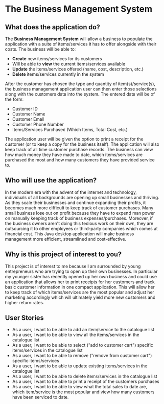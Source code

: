 # The Business Management System

## What does the application do?

The **Business Management System** will allow a business to populate the application with a suite of items/services it has to offer alongside with their costs. The business will be able to:
- **Create** new items/services for its customers
- Will be able to **view** the current items/services available
- **Update** the items/services offered (name, cost, description, etc.)
- **Delete** items/services currently in the system

After the customer has chosen the type and quantity of item(s)/service(s), the business management application user can then enter those selections along with the customers data into the system. The entered data will be of the form:
- Customer ID
- Customer Name
- Customer Email
- Customer Phone Number
- Items/Services Purchased (Which Items, Total Cost, etc.)

The application user will be given the option to print a receipt for the customer (or to keep a copy for the business itself).
The application will also keep track of all time customer purchase records. The business can view how much money they have made to date, which items/services are purchased the most and how many customers they have provided service to.

## Who will use the application?
In the modern era with the advent of the internet and technology, individuals of all backgrounds are opening up small businesses and thriving. As they scale their businesses and continue expanding their profits, it becomes much more difficult to keep track of customer purchases. Many small business lose out on profit because they have to expend man power on manually keeping track of business expenses/purchases. Moreover, if the business owners aren't doing this tedious work on their own, they are outsourcing it to other employees or third-party companies which comes at financial cost. This Java desktop application will make business management more efficient, streamlined and cost-effective.

## Why is this project of interest to you?
This project is of interest to me because I am surrounded by young entrepreneurs who are trying to open up their own businesses. In particular my younger sister has recently opened up her own business and could use an application that allows her to print receipts for her customers and track basic customer information in one compact application. This will allow her to keep track of which items/services are the most popular and adjust her marketing accordingly which will ultimately yield more new customers and higher return rates.

## User Stories
- As a user, I want to be able to add an item/service to the catalogue list
- As a user, I want to be able to view all the items/services in the catalogue list
- As a user, I want to be able to select ("add to customer cart") specific items/services in the catalogue list
- As a user, I want to be able to remove ("remove from customer cart") specific items/services
- As a user, I want to be able to update existing items/services in the catalogue list
- As a user, I want to be able to delete items/services in the catalogue list
- As a user, I want to be able to print a receipt of the customers purchases
- As a user, I want to be able to view what the total sales to date are, which item/service is the most popular and view how many customers have been serviced to date.


